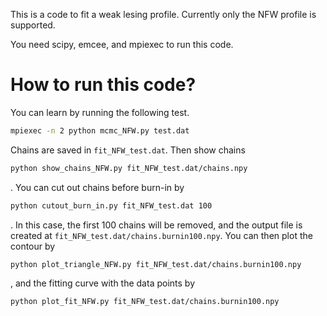 This is a code to fit a weak lesing profile. Currently only the NFW profile is supported.

You need scipy, emcee, and mpiexec to run this code.

# How to run this code?
You can learn by running the following test.
```bash
mpiexec -n 2 python mcmc_NFW.py test.dat
```
Chains are saved in `fit_NFW_test.dat`. Then show chains
```bash
python show_chains_NFW.py fit_NFW_test.dat/chains.npy
```
. You can cut out chains before burn-in by
```bash
python cutout_burn_in.py fit_NFW_test.dat 100
```
. In this case, the first 100 chains will be removed, and the output file is created at `fit_NFW_test.dat/chains.burnin100.npy`. You can then plot the contour by
```bash
python plot_triangle_NFW.py fit_NFW_test.dat/chains.burnin100.npy 
```
, and the fitting curve with the data points by
```bash
python plot_fit_NFW.py fit_NFW_test.dat/chains.burnin100.npy 
```